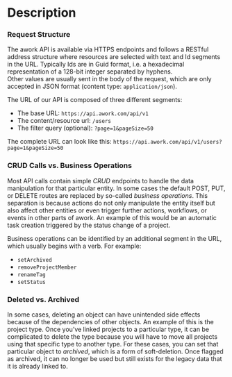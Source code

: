 # Description

### Request Structure

The awork API is available via HTTPS endpoints and follows a RESTful address structure where resources are selected with text and Id segments in the URL. Typically Ids are in Guid format, i.e. a hexadecimal representation of a 128-bit integer separated by hyphens.\
Other values are usually sent in the body of the request, which are only accepted in JSON format (content type: `application/json`).

The URL of our API is composed of three different segments:

* The base URL: `https://api.awork.com/api/v1`
* The content/resource url: `/users`
* The filter query (optional): `?page=1&pageSize=50`

The complete URL can look like this: `https://api.awork.com/api/v1/users?page=1&pageSize=50`

### CRUD Calls vs. Business Operations

Most API calls contain simple _CRUD_ endpoints to handle the data manipulation for that particular entity. In some cases the default POST, PUT, or DELETE routes are replaced by so-called _business operations_. This separation is because actions do not only manipulate the entity itself but also affect other entities or even trigger further actions, workflows, or events in other parts of awork. An example of this would be an automatic task creation triggered by the status change of a project.

Business operations can be identified by an additional segment in the URL, which usually begins with a verb. For example:

* `setArchived`
* `removeProjectMember`
* `renameTag`
* `setStatus`

### Deleted vs. Archived

In some cases, deleting an object can have unintended side effects because of the dependencies of other objects. An example of this is the project type. Once you’ve linked projects to a particular type, it can be complicated to delete the type because you will have to move all projects using that specific type to another type. For these cases, you can set that particular object to _archived_, which is a form of soft-deletion. Once flagged as archived, it can no longer be used but still exists for the legacy data that it is already linked to.
